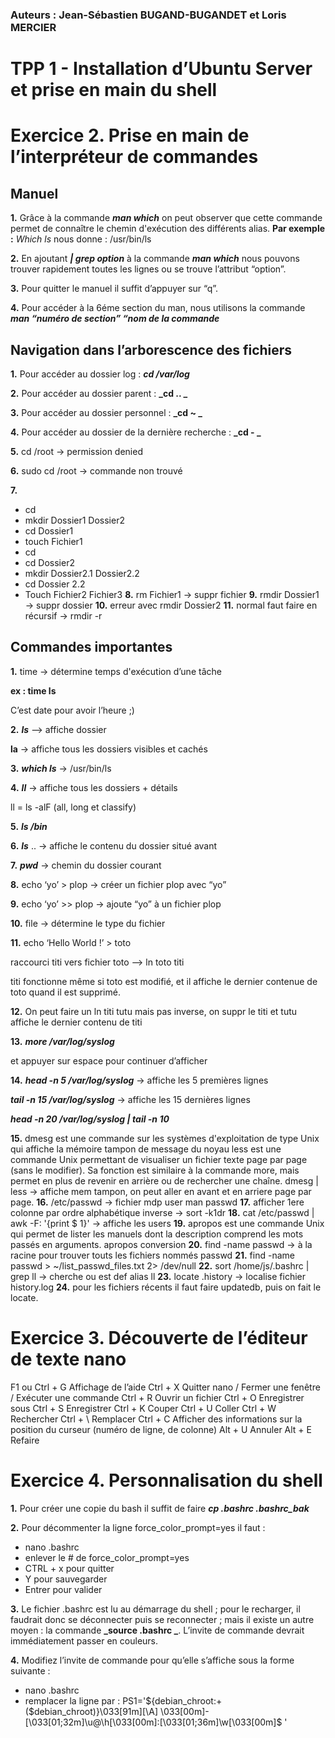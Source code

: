 ### Auteurs : Jean-Sébastien BUGAND-BUGANDET et Loris MERCIER
# TPP 1 - Installation d’Ubuntu Server et prise en main du shell

# Exercice 2. Prise en main de l’interpréteur de commandes
## Manuel
**1.** Grâce à la commande **_man which_** on peut observer que cette commande permet de connaître le chemin d'exécution des différents alias. 
**Par exemple :** _Which ls_ nous donne : /usr/bin/ls

**2.** En ajoutant **_| grep option_** à la commande **_man which_** nous pouvons trouver rapidement toutes les lignes ou se trouve l’attribut “option”.

**3.** Pour quitter le manuel il suffit d’appuyer sur “q”.

**4.** Pour accéder à la 6éme section du man, nous utilisons la commande  **_man “numéro de section” “nom de la commande_**

## Navigation dans l’arborescence des fichiers
**1.** Pour accéder au dossier log : **_cd /var/log_**

**2.** Pour accéder au dossier parent : **_cd .. _**

**3.** Pour accéder au dossier personnel : **_cd ~ _**

**4.** Pour accéder au dossier de la dernière recherche : **_cd - _**

**5.** cd /root → permission denied

**6.** sudo cd /root → commande non trouvé

**7.** 
* cd
* mkdir Dossier1 Dossier2
* cd Dossier1
* touch Fichier1
* cd
* cd Dossier2
* mkdir Dossier2.1 Dossier2.2
* cd Dossier 2.2
* Touch Fichier2 Fichier3
**8.** rm Fichier1 → suppr fichier
**9.** rmdir Dossier1 → suppr dossier
**10.** erreur avec rmdir Dossier2
**11.** normal faut faire en récursif → rmdir -r

## Commandes importantes
**1.** time → détermine temps d'exécution d’une tâche

**ex : time ls**

C’est date pour avoir l’heure ;)

**2.** **_ls_** --> affiche dossier

**la**  → affiche tous les dossiers visibles et cachés

**3.** **_which ls_** → /usr/bin/ls

**4.** **_ll_** → affiche tous les dossiers + détails

ll = ls -alF (all, long et classify)

**5.** **_ls /bin_**

**6.** **_ls_** .. → affiche le contenu du dossier situé avant

**7.** **_pwd_** → chemin du dossier courant

**8.** echo ‘yo’ > plop → créer un fichier plop avec “yo”

**9.** echo ‘yo’ >> plop → ajoute “yo” à un fichier plop

**10.** file → détermine le type du fichier

**11.** echo ‘Hello World !’ > toto

raccourci titi vers fichier toto --> ln toto titi

titi fonctionne même si toto est modifié, et il affiche le dernier contenue de toto quand il est supprimé.


**12.** On peut faire un ln titi tutu mais pas inverse, on suppr le titi et tutu affiche le dernier contenu de titi

**13.** **_more /var/log/syslog_**

et appuyer sur espace pour continuer d’afficher

**14.** **_head -n 5 /var/log/syslog_** → affiche les 5 premières lignes

**_tail -n 15 /var/log/syslog_** → affiche les 15 dernières lignes

**_head -n 20 /var/log/syslog | tail -n 10_**

**15.** dmesg est une commande sur les systèmes d'exploitation de type Unix qui affiche la mémoire tampon de message du noyau
less est une commande Unix permettant de visualiser un fichier texte page par page (sans le modifier). Sa fonction est similaire à la commande more, mais permet en plus de revenir en arrière ou de rechercher une chaîne.
dmesg  | less → affiche mem tampon, on peut aller en avant et en arriere page par page.
**16.** /etc/passwd → fichier mdp user
man passwd
**17.** afficher 1ere colonne par ordre alphabétique inverse → sort -k1dr
**18.** cat /etc/passwd | awk -F: '{print $ 1}' → affiche les users
**19.** apropos est une commande Unix qui permet de lister les manuels dont la description comprend les mots passés en arguments.
apropos conversion 
**20.** find -name passwd → à la racine pour trouver touts les fichiers nommés passwd
**21.** find -name passwd > ~/list_passwd_files.txt 2> /dev/null
**22.** sort /home/js/.bashrc | grep ll → cherche ou est def alias ll
**23.** locate .history → localise fichier history.log
**24.** pour les fichiers récents il faut faire updatedb, puis on fait le locate.




# Exercice 3. Découverte de l’éditeur de texte nano

F1 ou Ctrl + G Affichage de l’aide 
Ctrl + X Quitter nano / Fermer une fenêtre / Exécuter une commande Ctrl + R Ouvrir un fichier 
Ctrl + O Enregistrer sous 
Ctrl + S Enregistrer 
Ctrl + K Couper 
Ctrl + U Coller 
Ctrl + W Rechercher 
Ctrl + \ Remplacer 
Ctrl + C Afficher des informations sur la position du curseur (numéro de ligne, de colonne) 
Alt + U Annuler 
Alt + E Refaire 

# Exercice 4. Personnalisation du shell

**1.** Pour créer une copie du bash il suffit de faire **_cp .bashrc .bashrc_bak_**

**2.** Pour décommenter la ligne force_color_prompt=yes il faut : 
* nano .bashrc
* enlever le # de force_color_prompt=yes
* CTRL + x pour quitter 
* Y pour sauvegarder
* Entrer pour valider 

**3.** Le fichier .bashrc est lu au démarrage du shell ; pour le recharger, il faudrait donc se déconnecter puis se reconnecter ; mais il existe un autre moyen : la commande  **_source .bashrc _**. L’invite de commande devrait immédiatement passer en couleurs.

**4.** Modifiez l’invite de commande pour qu’elle s’affiche sous la forme suivante :
* nano .bashrc
* remplacer la ligne par :
PS1='${debian_chroot:+($debian_chroot)}\033[91m\][\A] \033[00m\]- \[\033[01;32m\]\u@\h\[\033[00m\]:\[\033[01;36m\]\w\[\033[00m\]\$ '

